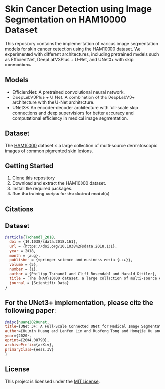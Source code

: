 # Skin Cancer Detection using Image Segmentation on HAM10000 Dataset

This repository contains the implementation of various image segmentation models for skin cancer detection using the HAM10000 dataset. We experimented with different architectures, including pretrained models such as EfficientNet, DeepLabV3Plus + U-Net, and UNet3+ with skip connections.

## Models

- EfficientNet: A pretrained convolutional neural network.
- DeepLabV3Plus + U-Net: A combination of the DeepLabV3+ architecture with the U-Net architecture.
- UNet3+: An encoder-decoder architecture with full-scale skip connections and deep supervisions for better accuracy and computational efficiency in medical image segmentation.

## Dataset

The [HAM10000](https://dataverse.harvard.edu/dataset.xhtml?persistentId=doi:10.7910/DVN/DBW86T) dataset is a large collection of multi-source dermatoscopic images of common pigmented skin lesions.

## Getting Started

1. Clone this repository.
2. Download and extract the HAM10000 dataset.
3. Install the required packages.
4. Run the training scripts for the desired model(s).

## Citations

## Dataset

```bibtex
@article{Tschandl_2018,
  doi = {10.1038/sdata.2018.161},
  url = {https://doi.org/10.1038%2Fsdata.2018.161},
  year = 2018,
  month = {aug},
  publisher = {Springer Science and Business Media {LLC}},
  volume = {5},
  number = {1},
  author = {Philipp Tschandl and Cliff Rosendahl and Harald Kittler},
  title = {The {HAM}10000 dataset, a large collection of multi-source dermatoscopic images of common pigmented skin lesions},
  journal = {Scientific Data}
}
```

## For the UNet3+ implementation, please cite the following paper:

```bibtex
@misc{huang2020unet,
title={UNet 3+: A Full-Scale Connected UNet for Medical Image Segmentation},
author={Huimin Huang and Lanfen Lin and Ruofeng Tong and Hongjie Hu and Qiaowei Zhang and Yutaro Iwamoto and Xianhua Han and Yen-Wei Chen and Jian Wu},
year={2020},
eprint={2004.08790},
archivePrefix={arXiv},
primaryClass={eess.IV}
}
```

## License

This project is licensed under the [MIT License](LICENCE).
